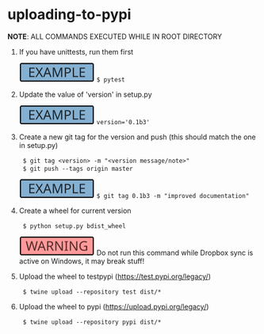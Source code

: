 # uploading-to-pypi

__NOTE__: ALL COMMANDS EXECUTED WHILE IN ROOT DIRECTORY

1. If you have unittests, run them first

   ![Example](Example-Tag-V3.svg) `$ pytest`

1. Update the value of 'version' in setup.py
    
    ![Example](Example-Tag-V3.svg) `version='0.1b3'`

1. Create a new git tag for the version and push (this should match the one in setup.py)

        $ git tag <version> -m "<version message/note>"
        $ git push --tags origin master

   ![Example](Example-Tag-V3.svg) `$ git tag 0.1b3 -m "improved documentation"`

1. Create a wheel for current version

        $ python setup.py bdist_wheel

   ![Warning](Warning-Tag-V3.svg) Do not run this command while Dropbox sync is active on Windows, it may break stuff!

1. Upload the wheel to testpypi (https://test.pypi.org/legacy/)

        $ twine upload --repository test dist/*

1. Upload the wheel to pypi (https://upload.pypi.org/legacy/)

        $ twine upload --repository pypi dist/*
        
